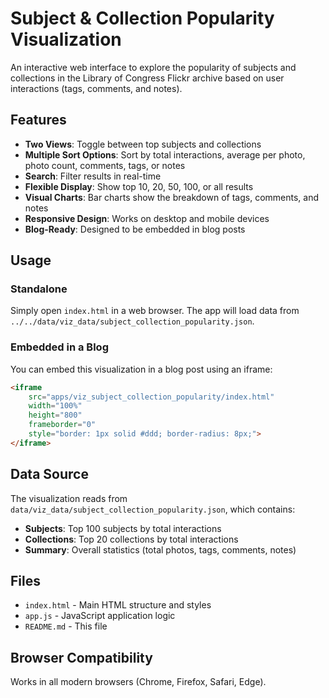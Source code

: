 # Subject & Collection Popularity Visualization

An interactive web interface to explore the popularity of subjects and collections in the Library of Congress Flickr archive based on user interactions (tags, comments, and notes).

## Features

- **Two Views**: Toggle between top subjects and collections
- **Multiple Sort Options**: Sort by total interactions, average per photo, photo count, comments, tags, or notes
- **Search**: Filter results in real-time
- **Flexible Display**: Show top 10, 20, 50, 100, or all results
- **Visual Charts**: Bar charts show the breakdown of tags, comments, and notes
- **Responsive Design**: Works on desktop and mobile devices
- **Blog-Ready**: Designed to be embedded in blog posts

## Usage

### Standalone

Simply open `index.html` in a web browser. The app will load data from `../../data/viz_data/subject_collection_popularity.json`.

### Embedded in a Blog

You can embed this visualization in a blog post using an iframe:

```html
<iframe
    src="apps/viz_subject_collection_popularity/index.html"
    width="100%"
    height="800"
    frameborder="0"
    style="border: 1px solid #ddd; border-radius: 8px;">
</iframe>
```

## Data Source

The visualization reads from `data/viz_data/subject_collection_popularity.json`, which contains:

- **Subjects**: Top 100 subjects by total interactions
- **Collections**: Top 20 collections by total interactions
- **Summary**: Overall statistics (total photos, tags, comments, notes)

## Files

- `index.html` - Main HTML structure and styles
- `app.js` - JavaScript application logic
- `README.md` - This file

## Browser Compatibility

Works in all modern browsers (Chrome, Firefox, Safari, Edge).
